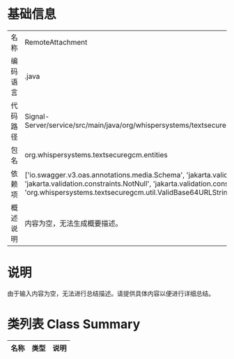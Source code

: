 # 基础信息

|      |      |
|------|------|
| 名称 | RemoteAttachment |
| 编码语言 | .java |
| 代码路径 | Signal-Server/service/src/main/java/org/whispersystems/textsecuregcm/entities/RemoteAttachment.java |
| 包名 | org.whispersystems.textsecuregcm.entities |
| 依赖项 | ['io.swagger.v3.oas.annotations.media.Schema', 'jakarta.validation.constraints.NotBlank', 'jakarta.validation.constraints.NotNull', 'jakarta.validation.constraints.Size', 'org.whispersystems.textsecuregcm.util.ValidBase64URLString'] |
| 概述说明 | 内容为空，无法生成概要描述。 |

# 说明

由于输入内容为空，无法进行总结描述。请提供具体内容以便进行详细总结。

# 类列表 Class Summary

| 名称   | 类型  | 说明 |
|-------|------|-------------|




